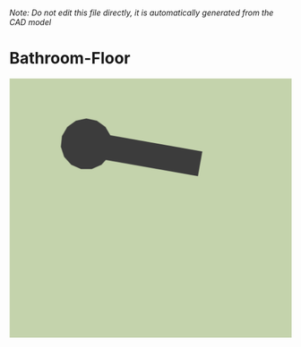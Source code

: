 ###### Note: Do not edit this file directly, it is automatically generated from the CAD model

# Bathroom-Floor

![](/project.svg)

